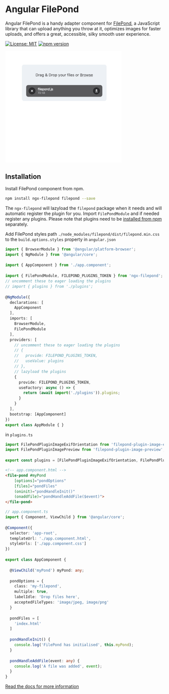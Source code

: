 # Angular FilePond

Angular FilePond is a handy adapter component for [FilePond](https://github.com/pqina/filepond), a JavaScript library that can upload anything you throw at it, optimizes images for faster uploads, and offers a great, accessible, silky smooth user experience.

[![License: MIT](https://img.shields.io/badge/license-MIT-blue.svg)](https://github.com/pqina/ngx-filepond/blob/master/LICENSE)
[![npm version](https://badge.fury.io/js/ngx-filepond.svg)](https://www.npmjs.com/package/ngx-filepond)

<img src="https://github.com/pqina/filepond-github-assets/blob/master/filepond-animation-01.gif?raw=true" width="370" alt=""/>

## Installation

Install FilePond component from npm.

```bash
npm install ngx-filepond filepond --save
```

The `ngx-filepond` will lazyload the `filepond` package when it needs and will automatic register the plugin for you.
Import `FilePondModule` and if needed register any plugins. Please note that plugins need to be [installed from npm](https://pqina.nl/filepond/docs/patterns/plugins/introduction/#installing-plugins) separately.

Add FilePond styles path `./node_modules/filepond/dist/filepond.min.css` to the `build.options.styles` property in `angular.json`


```typescript
import { BrowserModule } from '@angular/platform-browser';
import { NgModule } from '@angular/core';

import { AppComponent } from './app.component';

import { FilePondModule, FILEPOND_PLUGINS_TOKEN } from 'ngx-filepond';
// uncomment these to eager loading the plugins
// import { plugins } from './plugins';

@NgModule({
  declarations: [
    AppComponent
  ],
  imports: [
    BrowserModule,
    FilePondModule
  ],
  providers: [
    // uncomment these to eager loading the plugins
    // {
    //   provide: FILEPOND_PLUGINS_TOKEN,
    //   useValue: plugins
    // },
    // lazyload the plugins
    {
      provide: FILEPOND_PLUGINS_TOKEN,
      useFactory: async () => {
        return (await import('./plugins')).plugins;
      }
    }
  ],
  bootstrap: [AppComponent]
})
export class AppModule { }
```

in `plugins.ts`
```typescript
import FilePondPluginImageExifOrientation from 'filepond-plugin-image-exif-orientation';
import FilePondPluginImagePreview from 'filepond-plugin-image-preview';

export const plugins = [FilePondPluginImageExifOrientation, FilePondPluginImagePreview];
```

```html
<!-- app.component.html -->
<file-pond #myPond 
    [options]="pondOptions" 
    [files]="pondFiles"
    (oninit)="pondHandleInit()"
    (onaddfile)="pondHandleAddFile($event)">
</file-pond>
```

```ts
// app.component.ts
import { Component, ViewChild } from '@angular/core';

@Component({
  selector: 'app-root',
  templateUrl: './app.component.html',
  styleUrls: ['./app.component.css']
})

export class AppComponent {

  @ViewChild('myPond') myPond: any;

  pondOptions = {
    class: 'my-filepond',
    multiple: true,
    labelIdle: 'Drop files here',
    acceptedFileTypes: 'image/jpeg, image/png'
  }

  pondFiles = [
    'index.html'
  ]

  pondHandleInit() {
    console.log('FilePond has initialised', this.myPond);
  }

  pondHandleAddFile(event: any) {
    console.log('A file was added', event);
  }
}
```

[Read the docs for more information](https://pqina.nl/filepond/docs/patterns/frameworks/angular/)
